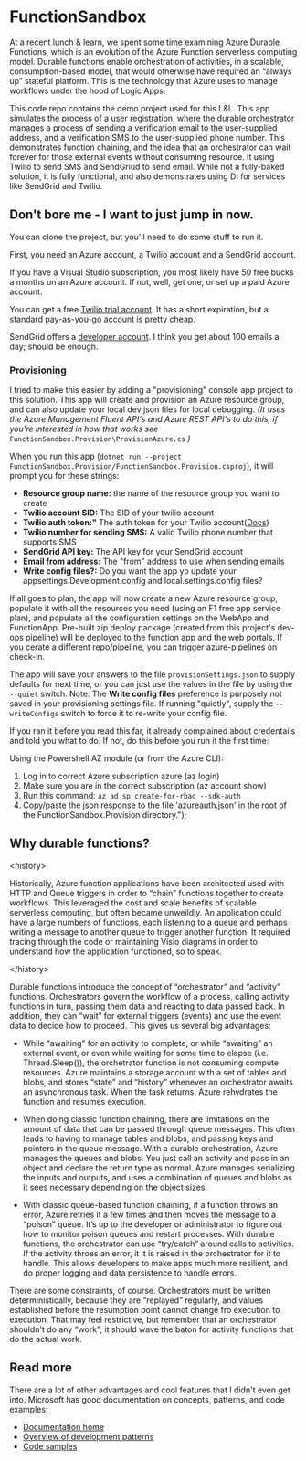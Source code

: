 # FunctionSandbox
At a recent lunch & learn, we spent some time examining Azure Durable Functions, which is an evolution of the Azure Function serverless computing model. Durable functions enable orchestration of activities, in a scalable, consumption-based model, that would otherwise have required an “always up” stateful platform. This is the technology that Azure uses to manage workflows under the hood of Logic Apps.

This code repo contains the demo project used for this L&L. This app simulates the process of a user registration, where the durable orchestrator manages a process of sending a verification email to the user-supplied address, and a verification SMS to the user-supplied phone number. This demonstrates function chaining, and the idea that an orchestrator can wait forever for those external events without consuming resource. It using Twilio to send SMS and SendGriud to send email. While not a fully-baked solution, it is fully functional, and also demonstrates using DI for services like SendGrid and Twilio.

## Don't bore me - I want to just jump in now.

You can clone the project, but you'll need to do some stuff to run it.

First, you need an Azure account, a Twilio account and a SendGrid account.

If you have a Visual Studio subscription, you most likely have 50 free bucks a months on an Azure account. If not, well, get one, or set up a paid Azure account.

You can get a free [Twilio trial account](https://www.twilio.com/try-twilio). It has a short expiration, but a standard pay-as-you-go account is pretty cheap.

SendGrid offers a [developer account](https://sendgrid.com/pricing/). I think you get about 100 emails a day; should be enough.

### Provisioning

I tried to make this easier by adding a "provisioning" console app project to this solution. This app will create and provision an Azure resource group, and can also update your local dev json files for local debugging. *(It uses the Azure Management Fluent API's and Azure REST API's to do this, if you're interested in how that works see* `FunctionSandbox.Provision\ProvisionAzure.cs` *)*

When you run this app (`dotnet run --project FunctionSandbox.Provision/FunctionSandbox.Provision.csproj`), it will prompt you for these strings:

- **Resource group name:** the name of the resource group you want to create
- **Twilio account SID:** The SID of your twilio account
- **Twilio auth token:"** The auth token for your Twilio account([Docs](https://support.twilio.com/hc/en-us/articles/223136027-Auth-Tokens-and-How-to-Change-Them))
- **Twilio number for sending SMS:** A valid Twilio phone number that supports SMS
- **SendGrid API key:** The API key for your SendGrid account
- **Email from address:** The "from" address to use when sending emails
- **Write config files?:** Do you want the app yo update your appsettings.Development.config and local.settings.config files? 

If all goes to plan, the app will now create a new Azure resource group, populate it with all the resources you need (using an F1 free app service plan), and populate all the configuration settings on the WebApp and FunctionApp. Pre-built zip deploy package (created from this project's dev-ops pipeline) will be deployed to the function app and the web portals. If you cerate a different repo/pipeline, you can trigger azure-pipelines on check-in.

The app will save your answers to the file `provisionSettings.json` to supply defaults for next time, or you can just use the values in the file by using the `--quiet` switch. Note: The  **Write config files** preference is purposely not saved in your provisioning settings file. If running "quietly", supply the `--writeConfigs` switch to force it to re-write your config file.

If you ran it before you read this far, it already complained about credentails and told you what to do. If not, do this before you run it the first time:

Using the Powershell AZ module (or from the Azure CLI):
  1. Log in to correct Azure subscription azure (az login)
  2. Make sure you are in the correct subscription (az account show)
  3. Run this command: `az ad sp create-for-rbac --sdk-auth`
  4. Copy/paste the json response to the file 'azureauth.json' in the root of the FunctionSandbox.Provision directory.");

## Why durable functions?

\<history\>

Historically, Azure function applications have been architected used with HTTP and Queue triggers in order to “chain” functions together to create workflows. This leveraged the cost and scale benefits of scalable serverless computing, but often became unweildly. An application could have a large numbers of functions, each listening to a queue and perhaps writing a message to another queue to trigger another function. It required tracing through the code or maintaining Visio diagrams in order to understand how the application functioned, so to speak. 

\</history\>

Durable functions introduce the concept of “orchestrator” and “activity” functions. Orchestrators govern the workflow of a process, calling activity functions in turn, passing them data and reacting to data passed back. In addition, they can “wait” for external triggers (events) and use the event data to decide how to proceed. This gives us several big advantages:

- While “awaiting” for an activity to complete, or while “awaiting” an external event, or even while waiting for some time to elapse (i.e. Thread.Sleep()),  the orchetrator function is not consuming compute resources. Azure maintains a storage account with a set of tables and blobs, and stores “state” and “history” whenever an orchestrator awaits an asynchronous task. When the task returns, Azure rehydrates the function and resumes execution.

- When doing classic function chaining, there are limitations on the amount of data that can be passed through queue messages. This often leads to having to manage tables and blobs, and passing keys and pointers in the queue message. With a durable orchestration, Azure manages the queues and blobs. You just call an activity and pass in an object and declare the return type as normal. Azure manages serializing the inputs and outputs, and uses a combination of queues and blobs as it sees necessary depending on the object sizes.

- With classic queue-based function chaining, if a function throws an error, Azure retries it a few times and then moves the message to a “poison” queue. It’s up to the developer or administrator to figure out how to monitor poison queues and restart processes. With durable functions, the orchestrator can use “try/catch” around calls to activities. If the activity throes an error, it it is raised in the orchestrator for it to handle. This allows developers to make apps much more resilient, and do proper logging and data persistence to handle errors.

There are some constraints, of course. Orchestrators must be written deterministically, because they are “replayed” regularly, and values established before the resumption point cannot change fro execution to execution. That may feel restrictive, but remember that an orchestrator shouldn't do any “work”; it should wave the baton for activity functions that do the actual work. 

## Read more

There are a lot of other advantages and cool features that I didn't even get into. Microsoft has good documentation on concepts, patterns, and code examples:

- [Documentation home](https://docs.microsoft.com/en-us/azure/azure-functions/durable/)
- [Overview of development patterns](https://docs.microsoft.com/en-us/azure/azure-functions/durable/durable-functions-overview?tabs=csharp)
- [Code samples](https://docs.microsoft.com/en-us/azure/azure-functions/durable/)


